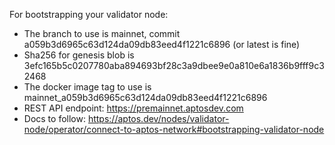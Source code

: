 For bootstrapping your validator node:

- The branch to use is mainnet, commit a059b3d6965c63d124da09db83eed4f1221c6896 (or latest is fine)
- Sha256 for genesis blob is 3efc165b5c0207780aba894693bf28c3a9dbee9e0a810e6a1836b9fff9c32468
- The docker image tag to use is mainnet_a059b3d6965c63d124da09db83eed4f1221c6896
- REST API endpoint: https://premainnet.aptosdev.com
- Docs to follow: https://aptos.dev/nodes/validator-node/operator/connect-to-aptos-network#bootstrapping-validator-node
